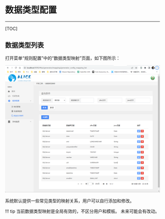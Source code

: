 # 数据类型配置
---

[TOC]

## 数据类型列表

打开菜单“规则配置”中的“数据类型映射”页面，如下图所示：

![数据类型映射](../img/mapping.png)

系统默认提供一些常见类型的映射关系，用户可以自行添加和修改。

!!! tip 
    当前数据类型映射是全局有效的，不区分用户和模板。
    未来可能会有改动。